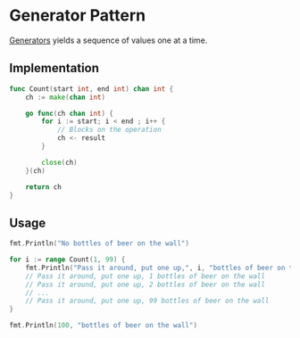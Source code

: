 # Generator Pattern

[Generators](https://en.wikipedia.org/wiki/Generator_(computer_programming)) yields a sequence of values one at a time.

## Implementation 

```go
func Count(start int, end int) chan int {
    ch := make(chan int)

    go func(ch chan int) {
        for i := start; i < end ; i++ {
            // Blocks on the operation
            ch <- result
        }

		close(ch)
	}(ch)

	return ch
}
```

## Usage

```go
fmt.Println("No bottles of beer on the wall")

for i := range Count(1, 99) {
    fmt.Println("Pass it around, put one up,", i, "bottles of beer on the wall")
    // Pass it around, put one up, 1 bottles of beer on the wall
    // Pass it around, put one up, 2 bottles of beer on the wall
    // ...
    // Pass it around, put one up, 99 bottles of beer on the wall
}

fmt.Println(100, "bottles of beer on the wall")
```
